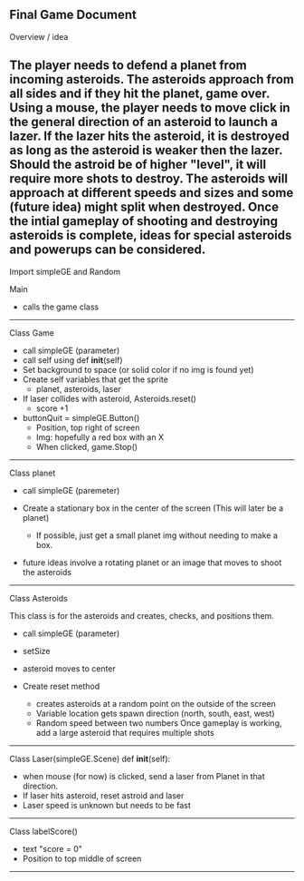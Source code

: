 Final Game Document
----------------------
Overview / idea

   The player needs to defend a planet from incoming asteroids. The asteroids approach from all sides and if they hit the planet, game over.
   Using a mouse, the player needs to move click in the general direction of an asteroid to launch a lazer. If the lazer hits the asteroid, it is destroyed as long as the asteroid is weaker then the lazer.
   Should the astroid be of higher "level", it will require more shots to destroy. 
   The asteroids will approach at different speeds and sizes and some (future idea) might split when destroyed.
   Once the intial gameplay of shooting and destroying asteroids is complete, ideas for special asteroids and powerups can be considered.
---------------------
Import simpleGE and Random

Main
 * calls the game class
----------------------
Class Game
 * call simpleGE (parameter)
 * call self using def __init__(self)
 * Set background to space (or solid color if no img is found yet)
 * Create self variables that get the sprite
    * planet, asteroids, laser
* If laser collides with asteroid, Asteroids.reset()
   * score +1
* buttonQuit = simpleGE.Button()
   * Position, top right of screen
   * Img: hopefully a red box with an X
   * When clicked, game.Stop() 
------------------------
Class planet
 * call simpleGE (paremeter)
 * Create a stationary box in the center of the screen (This will later be a planet)
    * If possible, just get a small planet img without needing to make a box.

* future ideas involve a rotating planet or an image that moves to shoot the asteroids   
------------------------
Class Asteroids

This class is for the asteroids and creates, checks, and positions them.
 * call simpleGE (parameter)
 * setSize
 * asteroid moves to center
   
 * Create reset method
    * creates asteroids at a random point on the outside of the screen
    * Variable location gets spawn direction (north, south, east, west)
    * Random speed between two numbers
  Once gameplay is working, add a large asteroid that requires multiple shots
----------------------------
Class Laser(simpleGE.Scene)
def __init__(self):

* when mouse (for now) is clicked, send a laser from Planet in that direction.
* If laser hits asteroid, reset astroid and laser
* Laser speed is unknown but needs to be fast 
---------------------------
Class labelScore()

* text "score = 0"
* Position to top middle of screen
-----------------------
